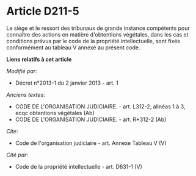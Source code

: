 # Article D211-5

Le siège et le ressort des tribunaux de grande instance compétents pour connaître des actions en matière d'obtentions
végétales, dans les cas et conditions prévus par le code de la propriété intellectuelle, sont fixés conformément au tableau V
annexé au présent code.

**Liens relatifs à cet article**

_Modifié par_:

  - Décret n°2013-1 du 2 janvier 2013 - art. 1

_Anciens textes_:

  - CODE DE L'ORGANISATION JUDICIAIRE. - art. L312-2, alinéas 1 à 3, ecqc obtentions végétales (Ab)
  - CODE DE L'ORGANISATION JUDICIAIRE. - art. R*312-2 (Ab)

_Cite_:

  - Code de l'organisation judiciaire - art. Annexe Tableau V (V)

_Cité par_:

  - Code de la propriété intellectuelle - art. D631-1 (V)
